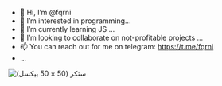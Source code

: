 - 👋 Hi, I’m @fqrni
- 👀 I’m interested in programming...
- 🌱 I’m currently learning JS ...
- 💞️ I’m looking to collaborate on not-profitable projects ...
- 📫 You can reach out for me on telegram: https://t.me/fqrni
-  ...

<!---
fqrni/fqrni is a ✨ special ✨ repository because its `README.md` (this file) appears on your GitHub profile.
You can click the Preview link to take a look at your changes.
--->

![ستكر (50 × 50 بيكسل)](https://user-images.githubusercontent.com/85626756/178105913-156348af-aee6-4288-988f-460c269988d8.png)
